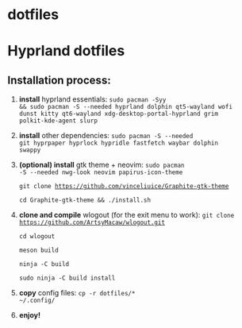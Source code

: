 # dotfiles
<h1><b>Hyprland dotfiles</b></h1>
<h2>Installation process:</h2>

1. <b>install</b> hyprland essentials: <code>sudo pacman -Syy && sudo pacman -S --needed hyprland dolphin qt5-wayland wofi dunst kitty qt6-wayland xdg-desktop-portal-hyprland grim polkit-kde-agent slurp</code>

2. <b>install</b> other dependencies: <code>sudo pacman -S --needed git hyprpaper hyprlock hypridle fastfetch waybar dolphin swappy</code>

3. <b>(optional) install</b> gtk theme + neovim:
   <code>sudo pacman -S --needed nwg-look neovim papirus-icon-theme</code>
   
   <code>git clone https://github.com/vinceliuice/Graphite-gtk-theme</code>
   
   <code>cd Graphite-gtk-theme && ./install.sh</code>

4. <b>clone and compile</b> wlogout (for the exit menu to work):
   <code>git clone https://github.com/ArtsyMacaw/wlogout.git</code>
   
   <code>cd wlogout</code>
   
   <code>meson build</code>
   
   <code>ninja -C build</code>
   
   <code>sudo ninja -C build install</code>
   
5. <b>copy</b> config files: <code>cp -r dotfiles/* ~/.config/</code>

6. <b>enjoy!</b>

